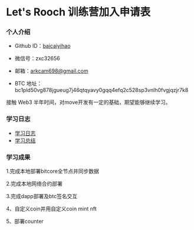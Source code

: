 # Let's Rooch 训练营加入申请表

### 个人介绍

* Github ID：[baicaiyihao](https://github.com/baicaiyihao)

* 微信号：zxc32656

* 邮箱：arkcam698@gmail.com

* BTC 地址：bc1pld50vg878jgueug7j46qtqyavy0gqq4efq2c528sp3vnlh0fvgjqzjr7k8

接触 Web3 半年时间，对move开发有一定的基础，期望能够继续学习。

### 学习日志

- [学习日志](journal.md)
- [学习总结](summary.md)

### 学习成果  
  
1.完成本地部署bitcore全节点并同步数据  
  
2.完成本地网络合约部署  
  
3.完成dapp部署及btc签名交互  
  
4、自定义coin并用自定义coin mint nft  
  
5、部署counter  